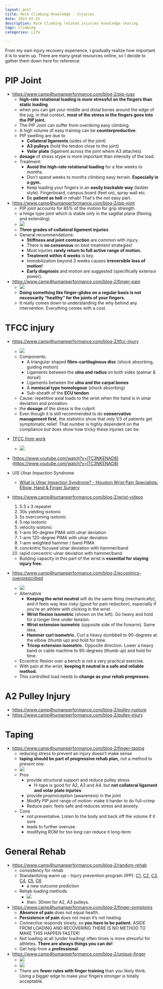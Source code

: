```yaml
---
layout: post
title: Rock Climbing Knowledge - Injuries
date: 2023-02-25
description: Rock Climbing related injuries knowledge sharing.
tags: Climbing
categories: Life

---
```


From my own injury recovery experience, I gradually realize how important it is to warm up. There are many great resources online, so I decide to gather them down here for reference.

# PIP Joint
- https://www.camp4humanperformance.com/blog-2/pip-jugs
	- **high-rate rotational loading is more stressful on the fingers than static loading**
	- when you can get your middle and distal bones around the edge of the jug, in that context, **most of the stress in the fingers goes into the PIP joint.**
	- The PIP Joint can suffer from overdoing easy climbing.
	- A high volume of easy training can be **counterproductive**.
	- PIP swelling are due to
		- **Collateral ligaments** (sides of the joint)
		- **A3 pulleys** (hold the tendon close to the joint)
		- **Volar plate** (ligament across the joint where A3 attaches)
	- **dosage** of stress stype is more important than intensity of the load.
	- Treatment:
		- **Avoid the high-rate rotational loading** for a few weeks to months.
		- Don't spend weeks to months climbing easy terrain. **Especially in a gym.**
		- Keep loading your fingers in an **easily trackable way** (ladder style). Fingerboard, campus board (feet on), spray wall etc.
		- Be **patient as hell** in rehab! That's the not easy part.
- https://www.camp4humanperformance.com/blog-2/pip-joint
	- PIP joint accounts for 85% of the motion for grip strength
	- a hinge type joint which is stable only in the sagittal plane (flexing and extending)
	- ![](https://images.squarespace-cdn.com/content/v1/59d03d018a02c7512bf8b05f/1491d85e-8d95-4c35-ae8e-56977850d9e7/%2311+pip+joint.png?format=750w)
	- **Three grades of collateral ligament injuries**
	- General recommendations:
		- **Stiffness and joint contraction** are common with injury.
		- There is **no consensus** on best treatment strategies!
		- Most injuries **rarely return to full active range of motion.**
		- **Treatment within 4 weeks** is key.
		- Immobilization beyond 3 weeks causes **irreversible loss of motion!**
		- **Early diagnosis** and motion are suggested (specifically extensor power).
- https://www.camp4humanperformance.com/blog-2/finger-pain
	- ![](https://images.squarespace-cdn.com/content/v1/59d03d018a02c7512bf8b05f/3e3090bf-516f-4521-a867-961b6c1873fb/%232+Finger+curl.png?format=750w)
	- **Doing something like finger-glides on a regular basis is not necessarily “healthy” for the joints of your fingers.**
	- It really comes down to understanding the why behind any intervention. Everything comes with a cost.

# TFCC injury
- https://www.camp4humanperformance.com/blog-2/tfcc-injury
	- ![](https://images.squarespace-cdn.com/content/v1/59d03d018a02c7512bf8b05f/ae9fdd9a-8406-424d-a5a5-297d1da8fa78/%236+tfcc+injuries.png?format=750w)
	- Components:
		- A triangular shaped **fibro-cartilaginous disc** (shock absorbing, guiding motion)    
		-   Ligaments between the **ulna and radius** on both sides (palmar & dorsal)
		-   Ligaments between the **ulna and the carpal bones**
		-   A **meniscal type homologoue** (shock absorbing)
		-   Sub-sheath of the **ECU tendon**
	- Cause: repetitive axial loads to the wrist when the hand is in ulnar deviation and pronation.
	- the **dosage** of the stress is the culprit
	- Even though it is still recommended to do **conservative management first**, the statistics show that only 1/3 of patients get symptomatic relief. That number is highly dependent on the compliance but does show how tricky these injuries can be.
- [TFCC from work](https://www.memic.com/workplace-safety/safety-net-blog/2019/september/ouch-my-wrist-hurts)
	- ![](https://www.memic.com/-/media/memic/images/workplace-safety/blog/2019/power-drills-to-keyboarding-figure-1-jpg/power-drills-to-keyboarding-figure-1-jpg.jpg?la=en&hash=F3141D2EE74CDA2DCA20D9689F5990E33C7D8F4D)
    
- [https://www.youtube.com/watch?v=lTC3NKENAD8](https://www.youtube.com/watch?v=lTC3NKENAD8)
- UIS Ulnar Impaction Syndrome
	- [What is Ulnar Impaction Syndrome? - Houston Wrist Pain Specialists: Elbow, Hand & Finger Surgery](https://carpaltunnelpros.com/2015/07/10/what-is-ulnar-impaction-syndrome/)
- https://www.camp4humanperformance.com/blog-2/wrist-videos
	1. 5:3 x 3 repeater
	2. 30s yielding isotonic
	3. 5s overcoming isotonic
	4. 5 rep isotonic
	5. velocity isotonic
	6. 1-arm 90-degree PIMA with ulnar deviation
	7. 1-arm 120-degree PIMA with ulnar deviation
	8. 1-arm weighted hammer / band PIMA
	9. concentric focused ulnar deviation with hammer/band
	10. rapid concentric ulnar deviation with hammer/band
	- Building capacity in this part of the wrist is **essential for staying injury free.**
- https://www.camp4humanperformance.com/blog-2/eccentrics-overprescribed
	- ![](https://images.squarespace-cdn.com/content/v1/59d03d018a02c7512bf8b05f/a32e5e47-c99c-4c35-b676-8ea0133e3e68/%238+eccentric+loads.png?format=750w)
	- Alternative
		- **Keeping the wrist neutral** will do the same thing (mechanically), and it feels way less risky (good for pain reduction), especially if you're an athlete with clicking in the wrist.
		-   **Wrist flexion isometric** (shown on the left). Go heavy and hold for a longer time under tension.
		-   **Wrist extension isometric** (opposite side of the forearm). Same idea.
		-   **Hammer curl isometric.** Curl a heavy dumbbell to 90-degrees at the elbow (thumb up) and hold for time.
		-   **Tricep extension isometric.** Opposite direction. Lower a heavy band or cable machine to 90-degrees (thumb up) and hold for time.
	- Eccentric flexion over a bench is not a very practical exercise.
	- With pain at the wrist, **keeping it neutral is a safe and reliable method.**
	- This controlled load needs to **change as your rehab progresses.**


# A2 Pulley Injury
- https://www.camp4humanperformance.com/blog-2/pulley-rupture
- https://www.camp4humanperformance.com/blog-2/pulley-injury

# Taping
- https://www.camp4humanperformance.com/blog-2/finger-taping
	- reducing stress to prevent an injury doesn’t make sense
	- **taping should be part of progressive rehab plan,** not a method to _prevent_ one.
	- ![](https://images.squarespace-cdn.com/content/v1/59d03d018a02c7512bf8b05f/a051125d-57f1-4061-a6fa-702a217606a2/%2329+finger+tape.jpg?format=1500w)
	- Pros
		- provide structural support and reduce pulley stress
			- H-tape is good for A2, A3 and A4. but **not collateral ligament and volar plate injuries**
		- provide proprioception (awareness) in the joint
		- Modify PIP joint range of motion: make it harder to do full-crimp
		- Reduce pain: feels safe and reduces stress and anxiety.
	- Cons
		- not preventative. Listen to the body and back off the volume if it sore
		- leads to further overuse.
		- modifying ROM for too long can reduce it long-term

# General Rehab
- https://www.camp4humanperformance.com/blog-2/random-rehab
	- consistency for rehab
	- Standardizing warm up - Injury prevention program (IPP): [C1](https://static1.squarespace.com/static/59d03d018a02c7512bf8b05f/t/61f00ab0203e272d1b5f7aa0/1643121335193/Circuit+1.pdf), [C2](https://static1.squarespace.com/static/59d03d018a02c7512bf8b05f/t/61f00ef14ef0dd0b26f75909/1643122431683/Circuit+2.pdf), [C3](https://static1.squarespace.com/static/59d03d018a02c7512bf8b05f/t/61f00f6e8c861241421a2f87/1643122554700/Circuit+3.pdf), [C4](https://static1.squarespace.com/static/59d03d018a02c7512bf8b05f/t/61f00fada2b6c118a65a7ddc/1643122615792/Circuit+4.pdf), [C5](https://static1.squarespace.com/static/59d03d018a02c7512bf8b05f/t/61f0103f1e605f34fe47ea7e/1643122761385/Circuit+5.pdf), [C6](https://static1.squarespace.com/static/59d03d018a02c7512bf8b05f/t/61f0107a2ee7797ce0fd07b2/1643122816517/Circuit+6.pdf)
		- a new outcome prediction
	- Rehab loading methods
		- ![](https://images.squarespace-cdn.com/content/v1/59d03d018a02c7512bf8b05f/6bdbccd0-378f-4747-903c-dc145d46fb48/%2317+rehab+loading.jpg?format=750w)
		- then: 30mm for A2, A3 pulleys.
- https://www.camp4humanperformance.com/blog-2/finger-symptoms
	-   **Absence of pain** does not equal health.
	-   **Persistence of pain** does not mean it’s not healing.
	-   Connective responds slowly, so **you have to be patient.** ASIDE FROM LOADING AND RECOVERING THERE IS NO METHOD TO MAKE THIS HAPPEN FASTER!
	-   Not loading at all (under loading) often times is more stressful for athletes. **There are always things you can do!**
	-   Get help from a **professional**.
- https://www.camp4humanperformance.com/blog-2/unique-finger
	- ![](https://images.squarespace-cdn.com/content/v1/59d03d018a02c7512bf8b05f/39d7cb97-8afd-468d-a2f4-24f46ac3eedb/%234.1.png?format=500w)
	- ![](https://images.squarespace-cdn.com/content/v1/59d03d018a02c7512bf8b05f/fda71a5a-ee5f-4d5d-bf3d-4d61778c4a09/%234.2.png?format=500w)
	- There are **fewer rules with finger training** than you likely think. Using a bigger edge to make your fingers stronger is totally acceptable.
